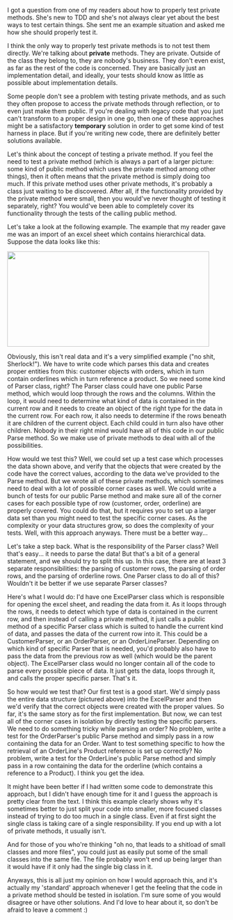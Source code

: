 I got a question from one of my readers about how to properly test private methods.  She's new to TDD and she's not always clear yet about the best ways to test certain things.  She sent me an example situation and asked me how she should properly test it.

I think the only way to properly test private methods is to not test them directly.  We're talking about <strong>private</strong> methods.  They are private.  Outside of the class they belong to, they are nobody's business.  They don't even exist, as far as the rest of the code is concerned.  They are basically just an implementation detail, and ideally, your tests should know as little as possible about implementation details.

Some people don't see a problem with testing private methods, and as such they often propose to access the private methods through reflection, or to even just make them public.  If you're dealing with legacy code that you just can't transform to a proper design in one go, then one of these approaches might be a satisfactory <strong>temporary</strong> solution in order to get some kind of test harness in place. But if you're writing new code, there are definitely better solutions available.

Let's think about the concept of testing a private method.  If you feel the need to test a private method (which is always a part of a larger picture: some kind of public method which uses the private method among other things), then it often means that the private method is simply doing too much.  If this private method uses other private methods, it's probably a class just waiting to be discovered.  After all, if the functionality provided by the private method were small, then you would've never thought of testing it separately, right? You would've been able to completely cover its functionality through the tests of the calling public method.

Let's take a look at the following example.  The example that my reader gave me was an import of an excel sheet which contains hierarchical data.  Suppose the data looks like this:

<p>
<a href="/blog/wp-content/uploads/2008/11/customerdata.png"><img src="/blog/wp-content/uploads/2008/11/customerdata.png" alt="" title="customerdata" width="464" height="219" class="alignleft size-full wp-image-599" /></a>
</p>

Obviously, this isn't real data and it's a very simplified example ("no shit, Sherlock!"). We have to write code which parses this data and creates proper entities from this: customer objects with orders, which in turn contain orderlines which in turn reference a product.  So we need some kind of Parser class, right? The Parser class could have one public Parse method, which would loop through the rows and the columns.  Within the loop, it would need to determine what kind of data is contained in the current row and it needs to create an object of the right type for the data in the current row.  For each row, it also needs to determine if the rows beneath it are children of the current object.  Each child could in turn also have other children.  Nobody in their right mind would have all of this code in our public Parse method.  So we make use of private methods to deal with all of the possibilities.

How would we test this? Well, we could set up a test case which processes the data shown above, and verify that the objects that were created by the code have the correct values, according to the data we've provided to the Parse method.  But we wrote all of these private methods, which sometimes need to deal with a lot of possible corner cases as well.  We could write a bunch of tests for our public Parse method and make sure all of the corner cases for each possible type of row (customer, order, orderline) are properly covered.  You could do that, but it requires you to set up a larger data set than you might need to test the specific corner cases.  As the complexity or your data structures grow, so does the complexity of your tests.  Well, with this approach anyways.  There must be a better way...

Let's take a step back.  What is the responsibility of the Parser class? Well that's easy... it needs to parse the data!  But that's a bit of a general statement, and we should try to split this up.  In this case, there are at least 3 separate responsibilities: the parsing of customer rows, the parsing of order rows, and the parsing of orderline rows.  One Parser class to do all of this?  Wouldn't it be better if we use separate Parser classes? 

Here's what I would do: I'd have one ExcelParser class which is responsible for opening the excel sheet, and reading the data from it.  As it loops through the rows, it needs to detect which type of data is contained in the current row, and then instead of calling a private method, it just calls a public method of a specific Parser class which is suited to handle the current kind of data, and passes the data of the current row into it.  This could be a CustomerParser, or an OrderParser, or an OrderLineParser.  Depending on which kind of specific Parser that is needed, you'd probably also have to pass the data from the previous row as well (which would be the parent object). The ExcelParser class would no longer contain all of the code to parse every possible piece of data.  It just gets the data, loops through it, and calls the proper specific parser.  That's it. 

So how would we test that?  Our first test is a good start.  We'd simply pass the entire data structure (pictured above) into the ExcelParser and then we'd verify that the correct objects were created with the proper values.  So far, it's the same story as for the first implementation.  But now, we can test all of the corner cases in isolation by directly testing the specific parsers.  We need to do something tricky while parsing an order? No problem, write a test for the OrderParser's public Parse method and simply pass in a row containing the data for an Order.  Want to test something specific to how the retrieval of an OrderLine's Product reference is set up correctly? No problem, write a test for the OrderLine's public Parse method and simply pass in a row containing the data for the orderline (which contains a reference to a Product).  I think you get the idea.

It might have been better if I had written some code to demonstrate this approach, but I didn't have enough time for it and I guess the approach is pretty clear from the text.  I think this example clearly shows why it's sometimes better to just split your code into smaller, more focused classes instead of trying to do too much in a single class.  Even if at first sight the single class is taking care of a single responsibility.  If you end up with a lot of private methods, it usually isn't.

And for those of you who're thinking "oh no, that leads to a shitload of small classes and more files", you could just as easily put some of the small classes into the same file.  The file probably won't end up being larger than it would have if it only had the single big class in it.

Anyways, this is all just my opinion on how I would approach this, and it's actually my 'standard' approach whenever I get the feeling that the code in a private method should be tested in isolation.  I'm sure some of you would disagree or have other solutions.  And I'd love to hear about it, so don't be afraid to leave a comment :)